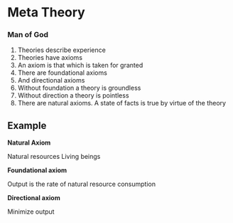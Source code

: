 # Meta Theory
### Man of God

1. Theories describe experience
2. Theories have axioms
3. An axiom is that which is taken for granted
4. There are foundational axioms
5. And directional axioms
6. Without foundation a theory is groundless
7. Without direction a theory is pointless
8. There are natural axioms. A state of facts is true by virtue of the theory

## Example

**Natural Axiom**

Natural resources
Living beings

**Foundational axiom**

Output is the rate of natural resource consumption

**Directional axiom**

Minimize output

